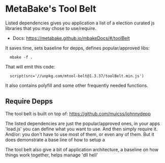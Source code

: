 

# MetaBake's Tool Belt

Listed dependencies gives you application a list of a election curated js libraries that you may chose to use/require.

- Docs: https://metabake.github.io/mbakeDocs/#/toolBelt

It saves time, sets baseline for depps, defines popular/approved libs:

      mbake -f .

That will emit this code:

      script(src='//unpkg.com/mtool-belt@1.3.37/toolBelt.min.js')

It also contains polyfill and some other frequently needed functions.

 
## Require Depps

The tool belt is built on top of: https://github.com/muicss/johnnydepp

The listed dependencies are just the popular/approved ones, in your apps 'load.js' you can define what you want to use. And then simply require it.
And/or: you don't have to use most of them, or even any of them. But it does demonstrate a base line of how to setup a 

The tool belt also give a bit of application architecture, a baseline on how things work together,  helps manage 'dll hell'



